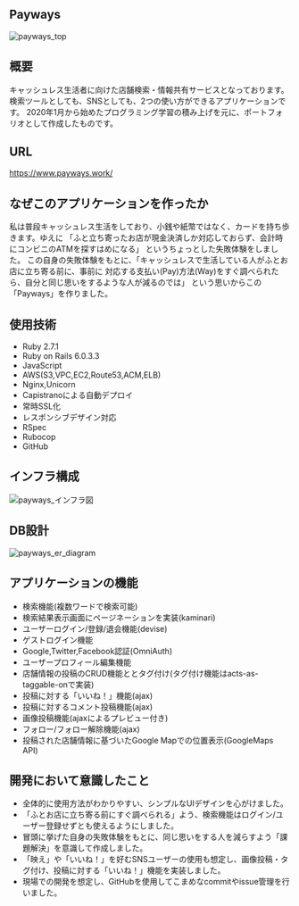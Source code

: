 ## Payways
![payways_top](https://user-images.githubusercontent.com/65349790/95150922-58d0de80-07c4-11eb-84bb-90eeded2538b.jpg)

## 概要
キャッシュレス生活者に向けた店舗検索・情報共有サービスとなっております。
検索ツールとしても、SNSとしても、2つの使い方ができるアプリケーションです。
2020年1月から始めたプログラミング学習の積み上げを元に、ポートフォリオとして作成したものです。

## URL
https://www.payways.work/


## なぜこのアプリケーションを作ったか
私は普段キャッシュレス生活をしており、小銭や紙幣ではなく、カードを持ち歩きます。ゆえに
「ふと立ち寄ったお店が現金決済しか対応しておらず、会計時にコンビニのATMを探すはめになる」
というちょっとした失敗体験をしました。
この自身の失敗体験をもとに、「キャッシュレスで生活している人がふとお店に立ち寄る前に、事前に
対応する支払い(Pay)方法(Way)をすぐ調べられたら、自分と同じ思いをするような人が減るのでは」
という思いからこの「Payways」を作りました。

## 使用技術
- Ruby 2.7.1
- Ruby on Rails 6.0.3.3
- JavaScript
- AWS(S3,VPC,EC2,Route53,ACM,ELB)
- Nginx,Unicorn
- Capistranoによる自動デプロイ
- 常時SSL化
- レスポンシブデザイン対応
- RSpec
- Rubocop
- GitHub

## インフラ構成
![payways_インフラ図](https://user-images.githubusercontent.com/65349790/98081149-eda92380-1eb9-11eb-96a9-80d269174d5a.png)

## DB設計
![payways_er_diagram](https://user-images.githubusercontent.com/65349790/98082710-89d42a00-1ebc-11eb-9b28-3c5879dd4b43.png)

## アプリケーションの機能
- 検索機能(複数ワードで検索可能)
- 検索結果表示画面にページネーションを実装(kaminari)
- ユーザーログイン/登録/退会機能(devise)
- ゲストログイン機能
- Google,Twitter,Facebook認証(OmniAuth)
- ユーザープロフィール編集機能
- 店舗情報の投稿のCRUD機能ととタグ付け(タグ付け機能はacts-as-taggable-onで実装)
- 投稿に対する「いいね！」機能(ajax)
- 投稿に対するコメント投稿機能(ajax)
- 画像投稿機能(ajaxによるプレビュー付き)
- フォロー/フォロー解除機能(ajax)
- 投稿された店舗情報に基づいたGoogle Mapでの位置表示(GoogleMaps API)

## 開発において意識したこと
- 全体的に使用方法がわかりやすい、シンプルなUIデザインを心がけました。
- 「ふとお店に立ち寄る前にすぐ調べられる」よう、検索機能はログイン/ユーザー登録せずとも使えるようにしました。
- 冒頭に挙げた自身の失敗体験をもとに、同じ思いをする人を減らすよう「課題解決」を意識して作成しました。
- 「映え」や「いいね！」を好むSNSユーザーの使用も想定し、画像投稿・タグ付け、投稿に対する「いいね！」機能を実装しました。
- 現場での開発を想定し、GitHubを使用してこまめなcommitやissue管理を行いました。


